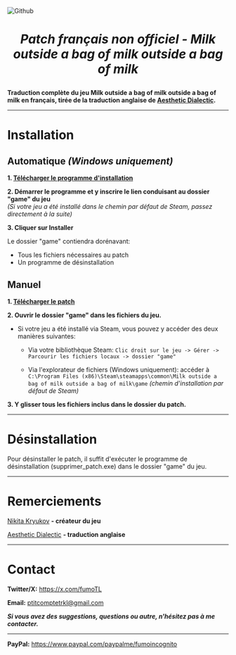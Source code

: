 ![Github](https://github.com/fumobern/Milk2-french/assets/174740931/4c18134b-b05b-4259-9ea1-b5b525d66c0c)
 # _<p align="center"> Patch français non officiel - Milk outside a bag of milk outside a bag of milk </p>_ #

__Traduction complète du jeu Milk outside a bag of milk outside a bag of milk en français, tirée de la traduction anglaise de [Aesthetic Dialectic](https://x.com/adtl48).__

---
# Installation
## Automatique *(Windows uniquement)*

**1. [Télécharger le programme d'installation](https://github.com/fumobern/Milk2-french/releases/tag/v1.0.1)**

**2. Démarrer le programme et y inscrire le lien conduisant au dossier "game" du jeu**\
*(Si votre jeu a été installé dans le chemin par défaut de Steam, passez directement à la suite)*

**3. Cliquer sur Installer**

Le dossier "game" contiendra dorénavant:

 - Tous les fichiers nécessaires au patch
 - Un programme de désinstallation

## Manuel

**1. [Télécharger le patch](https://github.com/fumobern/Milk2-french/releases/tag/v1.0.1)**

**2. Ouvrir le dossier "game" dans les fichiers du jeu.**

- Si votre jeu a été installé via Steam, vous pouvez y accéder des deux manières suivantes: 

  - Via votre bibliothèque Steam: `Clic droit sur le jeu -> Gérer -> Parcourir les fichiers locaux -> dossier "game"`

  - Via l'explorateur de fichiers (Windows uniquement): accéder à `C:\Program Files (x86)\Steam\steamapps\common\Milk outside a bag of milk outside a bag of milk\game` _(chemin d'installation par défaut de Steam)_

**3. Y glisser tous les fichiers inclus dans le dossier du patch.**

---
# Désinstallation

Pour désinstaller le patch, il suffit d'exécuter le programme de désinstallation (supprimer_patch.exe) dans le dossier "game" du jeu.

---
# Remerciements

[Nikita Kryukov](https://x.com/nkt_krkv) **- créateur du jeu**

[Aesthetic Dialectic](https://x.com/adtl48) **- traduction anglaise**

---
# Contact

**Twitter/X:** https://x.com/fumoTL  
  
**Email:** ptitcomptetrkl@gmail.com

_**Si vous avez des suggestions, questions ou autre, n'hésitez pas à me contacter.**_

---
**PayPal:** https://www.paypal.com/paypalme/fumoincognito
